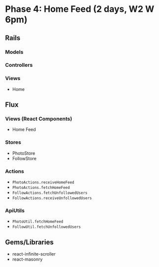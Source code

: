 # Phase 4: Home Feed (2 days, W2 W 6pm)

## Rails

### Models

### Controllers

### Views
* Home

## Flux
### Views (React Components)
* Home Feed

### Stores
* PhotoStore
* FollowStore

### Actions
* `PhotoActions.receiveHomeFeed`
* `PhotoActions.fetchHomeFeed`
* `FollowActions.fetchUnfollowedUsers`
* `FollowActions.receiveUnfollowedUsers`

### ApiUtils
* `PhotoUtil.fetchHomeFeed`
* `FollowUtil.fetchUnfollowedUsers`

## Gems/Libraries
* react-infinite-scroller
* react-masonry
